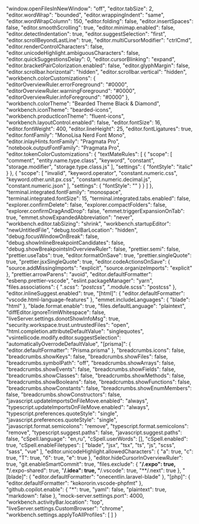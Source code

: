 "window.openFilesInNewWindow": "off",
	"editor.tabSize": 2,
	"editor.wordWrap": "bounded",
	"editor.wrappingIndent": "same",
	"editor.wordWrapColumn": 150,
	"editor.folding": false,
	"editor.insertSpaces": false,
	"editor.smoothScrolling": true,
	"editor.minimap.enabled": false,
	"editor.detectIndentation": true,
	"editor.suggestSelection": "first",
	"editor.scrollBeyondLastLine": true,
	"editor.multiCursorModifier": "ctrlCmd",
	"editor.renderControlCharacters": false,
	"editor.unicodeHighlight.ambiguousCharacters": false,
	"editor.quickSuggestionsDelay": 0,
	"editor.cursorBlinking": "expand",
	"editor.bracketPairColorization.enabled": false,
	"editor.glyphMargin": false,
	"editor.scrollbar.horizontal": "hidden",
	"editor.scrollbar.vertical": "hidden",
	"workbench.colorCustomizations": {
		"editorOverviewRuler.errorForeground": "#0000",
		"editorOverviewRuler.warningForeground": "#0000",
		"editorOverviewRuler.infoForeground": "#0000"
	},
	"workbench.colorTheme": "Bearded Theme Black & Diamond",
	"workbench.iconTheme": "bearded-icons",
	"workbench.productIconTheme": "fluent-icons",
	"workbench.layoutControl.enabled": false,
	"editor.fontSize": 16,
	"editor.fontWeight": 400,
	"editor.lineHeight": 25,
	"editor.fontLigatures": true,
	"editor.fontFamily": "MonoLisa Nerd Font Mono",
	"editor.inlayHints.fontFamily": "Pragmata Pro",
	"notebook.outputFontFamily": "Pragmata Pro",
	"editor.tokenColorCustomizations": {
		"textMateRules": [
			{
				"scope": [
					"comment",
					"entity.name.type.class", 
					"keyword", 
					"constant", 
					"storage.modifier", 
					"storage.type.class.js" 
				],
				"settings": {
					"fontStyle": "italic"
				}
			},
			{
				"scope": [
					"invalid",
					"keyword.operator",
					"constant.numeric.css",
					"keyword.other.unit.px.css",
					"constant.numeric.decimal.js",
					"constant.numeric.json"
				],
				"settings": {
					"fontStyle": ""
				}
			}
		]
	},
	"terminal.integrated.fontFamily": "monospace",
	"terminal.integrated.fontSize": 15,
	"terminal.integrated.tabs.enabled": false,
	"explorer.confirmDelete": false,
	"explorer.compactFolders": false,
	"explorer.confirmDragAndDrop": false,
	"emmet.triggerExpansionOnTab": true,
	"emmet.showExpandedAbbreviation": "never",
	"workbench.editor.tabSizing": "shrink",
	"workbench.startupEditor": "newUntitledFile",
	"debug.toolBarLocation": "hidden",
	"debug.focusWindowOnBreak": false,
	"debug.showInlineBreakpointCandidates": false,
	"debug.showBreakpointsInOverviewRuler": false,
	"prettier.semi": false,
	"prettier.useTabs": true,
	"editor.formatOnSave": true,
	"prettier.singleQuote": true,
	"prettier.jsxSingleQuote": true,
	"editor.codeActionsOnSave": {
		"source.addMissingImports": "explicit",
		"source.organizeImports": "explicit"
	},
	"prettier.arrowParens": "avoid",
	"editor.defaultFormatter": "esbenp.prettier-vscode",
	"eslint.packageManager": "yarn",
	"files.associations": { "*.scss": "postcss", "*.module.scss": "postcss" },
	"editor.inlineSuggest.enabled": true,
	"[html]": {
		"editor.defaultFormatter": "vscode.html-language-features"
	},
	"emmet.includeLanguages": {
		"blade": "html"
	},
	"blade.format.enable": true,
	"files.defaultLanguage": "plaintext",
	"diffEditor.ignoreTrimWhitespace": false,
	"liveServer.settings.donotShowInfoMsg": true,
	"security.workspace.trust.untrustedFiles": "open",
	"html.completion.attributeDefaultValue": "singlequotes",
	"vsintellicode.modify.editor.suggestSelection": "automaticallyOverrodeDefaultValue",
	"[prisma]": {
		"editor.defaultFormatter": "Prisma.prisma"
	},
	"breadcrumbs.icons": false,
	"breadcrumbs.showKeys": false,
	"breadcrumbs.showFiles": false,
	"breadcrumbs.symbolPath": "off",
	"breadcrumbs.showArrays": false,
	"breadcrumbs.showEvents": false,
	"breadcrumbs.showFields": false,
	"breadcrumbs.showClasses": false,
	"breadcrumbs.showMethods": false,
	"breadcrumbs.showBooleans": false,
	"breadcrumbs.showFunctions": false,
	"breadcrumbs.showConstants": false,
	"breadcrumbs.showEnumMembers": false,
	"breadcrumbs.showConstructors": false,
	"javascript.updateImportsOnFileMove.enabled": "always",
	"typescript.updateImportsOnFileMove.enabled": "always",
	"typescript.preferences.quoteStyle": "single",
	"javascript.preferences.quoteStyle": "single",
	"javascript.format.semicolons": "remove",
	"typescript.format.semicolons": "remove",
	"typescript.suggest.paths": false,
	"javascript.suggest.paths": false,
	"cSpell.language": "en,ru",
	"cSpell.userWords": [],
	"cSpell.enabled": true,
	"cSpell.enableFiletypes": [
		"blade",
		"jsx",
		"tsx",
		"ts",
		"js",
		"scss",
		"sass",
		"vue"
	],
	"editor.unicodeHighlight.allowedCharacters": {
		"а": true,
		"с": true,
		"Т": true,
		"б": true,
		"е": true
	},
	"editor.hideCursorInOverviewRuler": true,
	"git.enableSmartCommit": true,
	"files.exclude": {
		"**/.expo": true,
		"**/.expo-shared": true,
		"**/.idea": true,
		"**/.vscode": true,
		"**/.next": true
	},
	"[blade]": {
		"editor.defaultFormatter": "onecentlin.laravel-blade"
	},
	"[php]": {
		"editor.defaultFormatter": "kokororin.vscode-phpfmt"
	},
	"github.copilot.enable": {
		"*": true,
		"yaml": false,
		"plaintext": true,
		"markdown": false
	},
	"mock-server.settings.port": 4000,
	"workbench.activityBar.location": "top",
	"liveServer.settings.CustomBrowser": "chrome",
	"workbench.settings.applyToAllProfiles": [
	]
}
